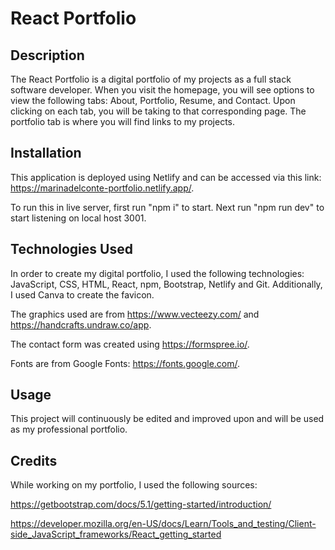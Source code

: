 # React Portfolio

## Description
The React Portfolio is a digital portfolio of my projects as a full stack software developer. When you visit the homepage, you will see options to view the following tabs: About, Portfolio, Resume, and Contact. Upon clicking on each tab, you will be taking to that corresponding page. The portfolio tab is where you will find links to my projects.

## Installation
This application is deployed using Netlify and can be accessed via this link: https://marinadelconte-portfolio.netlify.app/.

To run this in live server, first run "npm i" to start. Next run "npm run dev" to start listening on local host 3001.

## Technologies Used
In order to create my digital portfolio, I used the following technologies: JavaScript, CSS, HTML, React, npm, Bootstrap, Netlify and Git. Additionally, I used Canva to create the favicon.

The graphics used are from https://www.vecteezy.com/ and https://handcrafts.undraw.co/app.

The contact form was created using https://formspree.io/. 

Fonts are from Google Fonts: https://fonts.google.com/.

## Usage
This project will continuously be edited and improved upon and will be used as my professional portfolio.

## Credits
While working on my portfolio, I used the following sources:

https://getbootstrap.com/docs/5.1/getting-started/introduction/

https://developer.mozilla.org/en-US/docs/Learn/Tools_and_testing/Client-side_JavaScript_frameworks/React_getting_started




